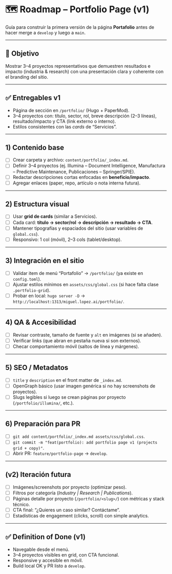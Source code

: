 # 🗺️ Roadmap – Portfolio Page (v1)

Guía para construir la primera versión de la página **Portafolio** antes de hacer merge a `develop` y luego a `main`.

---

## 🎯 Objetivo
Mostrar 3–4 proyectos representativos que demuestren resultados e impacto (industria & research) con una presentación clara y coherente con el branding del sitio.

---

## ✅ Entregables v1
- Página de sección en ` /portfolio/ ` (Hugo + PaperMod).
- 3–4 proyectos con: título, sector, rol, breve descripción (2–3 líneas), resultado/impacto y CTA (link externo o interno).
- Estilos consistentes con las *cards* de “Servicios”.

---

## 1) Contenido base
- [ ] Crear carpeta y archivo: `content/portfolio/_index.md`.
- [ ] Definir 3–4 proyectos (ej. Illumina – Document Intelligence, Manufactura – Predictive Maintenance, Publicaciones – Springer/SPIE).
- [ ] Redactar descripciones cortas enfocadas en **beneficio/impacto**.
- [ ] Agregar enlaces (paper, repo, artículo o nota interna futura).

---

## 2) Estructura visual
- [ ] Usar **grid de cards** (similar a Servicios).
- [ ] Cada card: **título → sector/rol → descripción → resultado → CTA**.
- [ ] Mantener tipografías y espaciados del sitio (usar variables de `global.css`).
- [ ] Responsivo: 1 col (móvil), 2–3 cols (tablet/desktop).

---

## 3) Integración en el sitio
- [ ] Validar item de menú “Portafolio” → `/portfolio/` (ya existe en `config.toml`).
- [ ] Ajustar estilos mínimos en `assets/css/global.css` (si hace falta clase `.portfolio-grid`).
- [ ] Probar en local: `hugo server -D` → `http://localhost:1313/miguel.lopez.ai/portfolio/`.

---

## 4) QA & Accesibilidad
- [ ] Revisar contraste, tamaño de fuente y `alt` en imágenes (si se añaden).
- [ ] Verificar links (que abran en pestaña nueva si son externos).
- [ ] Checar comportamiento móvil (saltos de línea y márgenes).

---

## 5) SEO / Metadatos
- [ ] `title` y `description` en el front matter de `_index.md`.
- [ ] OpenGraph básico (usar imagen genérica si no hay screenshots de proyectos).
- [ ] Slugs legibles si luego se crean páginas por proyecto (`/portfolio/illumina/`, etc.).

---

## 6) Preparación para PR
- [ ] `git add content/portfolio/_index.md assets/css/global.css`.
- [ ] `git commit -m "feat(portfolio): add portfolio page v1 (projects grid + copy)"`.
- [ ] Abrir PR: `feature/portfolio-page` → `develop`.

---

## (v2) Iteración futura
- [ ] Imágenes/screenshots por proyecto (optimizar peso).
- [ ] Filtros por categoría (*Industry | Research | Publications*).
- [ ] Páginas detalle por proyecto (`/portfolio/<slug>/`) con métricas y stack técnico.
- [ ] CTA final: “¿Quieres un caso similar? Contáctame”.
- [ ] Estadísticas de engagement (clicks, scroll) con simple analytics.

---

## ✅ Definition of Done (v1)
- Navegable desde el menú.
- 3–4 proyectos visibles en grid, con CTA funcional.
- Responsive y accesible en móvil.
- Build local OK y PR listo a `develop`.
